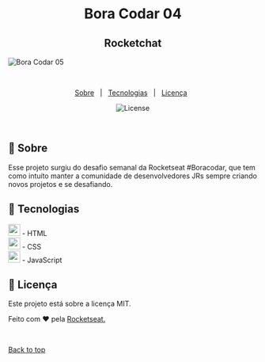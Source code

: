 <div align="center" id="top"> 
</div>

<h1 align="center">Bora Codar 04</h1>

<h2 align="center">Rocketchat</h2>
<img src="./.github/app.PNG" alt="Bora Codar 05" />

  &#xa0;
<p align="center">

<p align="center">
  <a href="#dart-about">Sobre</a> &#xa0; | &#xa0; 
  <a href="#rocket-technologies">Tecnologias</a> &#xa0; | &#xa0;
  <a href="#memo-license">Licença</a> &#xa0;
</p>

<p align="center">
  <img alt="License" src="https://img.shields.io/static/v1?label=license&message=MIT&color=49AA26&labelColor=000000">
</p>

<br>

## :dart: Sobre ##

Esse projeto surgiu do desafio semanal da Rocketseat #Boracodar, que tem como intuíto manter a comunidade de desenvolvedores JRs sempre criando novos projetos e se desafiando.


## :rocket: Tecnologias ##

<img style="width: 24px; height: 24px" src="https://cdn.worldvectorlogo.com/logos/html-1.svg"> - HTML \
<img style="width: 24px; height: 24px" src="https://cdn.worldvectorlogo.com/logos/css-3.svg"> - CSS \
<img style="width: 24px; height: 24px" src="https://cdn.worldvectorlogo.com/logos/logo-javascript.svg"> - JavaScript


## :memo: Licença ##

Este projeto está sobre a licença MIT.


Feito com :heart: pela <a href="https://rocketseat.com.br" target="_blank">Rocketseat.</a>

&#xa0;

<a href="#top">Back to top</a>
